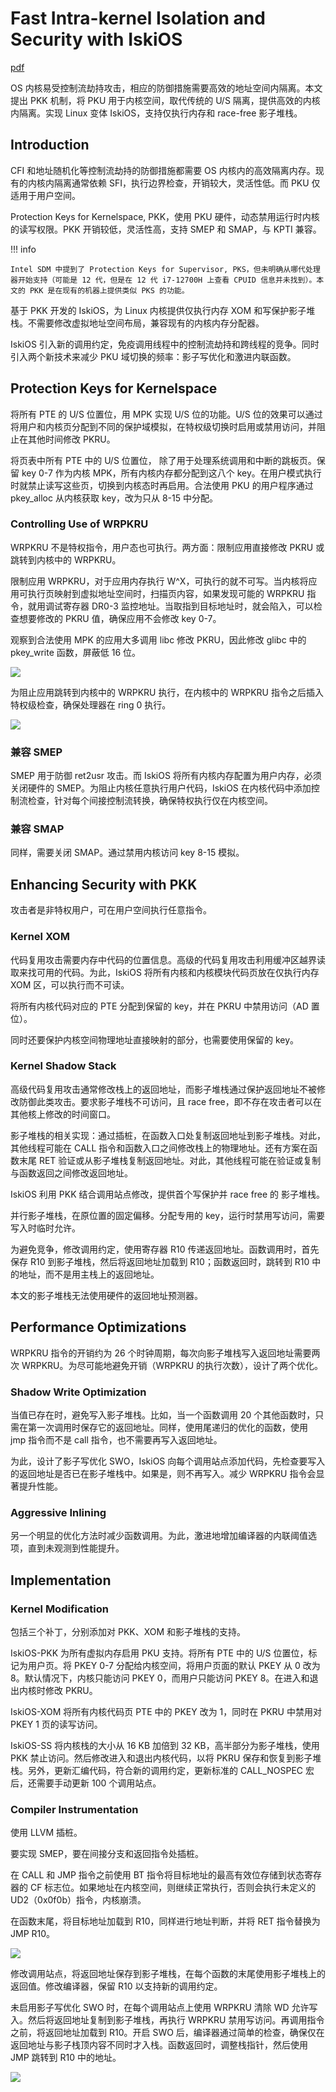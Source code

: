 # Fast Intra-kernel Isolation and Security with IskiOS

[pdf]([RAID%202021]%20Fast%20Intra-kernel%20Isolation%20and%20Security%20with%20IskiOS.pdf)

OS 内核易受控制流劫持攻击，相应的防御措施需要高效的地址空间内隔离。本文提出 PKK 机制，将 PKU 用于内核空间，取代传统的 U/S 隔离，提供高效的内核内隔离。实现 Linux 变体 IskiOS，支持仅执行内存和 race-free 影子堆栈。

## Introduction 

CFI 和地址随机化等控制流劫持的防御措施都需要 OS 内核内的高效隔离内存。现有的内核内隔离通常依赖 SFI，执行边界检查，开销较大，灵活性低。而 PKU 仅适用于用户空间。

Protection Keys for Kernelspace, PKK，使用 PKU 硬件，动态禁用运行时内核的读写权限。PKK 开销较低，灵活性高，支持 SMEP 和 SMAP，与 KPTI 兼容。

!!! info

    Intel SDM 中提到了 Protection Keys for Supervisor, PKS，但未明确从哪代处理器开始支持（可能是 12 代，但是在 12 代 i7-12700H 上查看 CPUID 信息并未找到）。本文的 PKK 是在现有的机器上提供类似 PKS 的功能。

基于 PKK 开发的 IskiOS，为 Linux 内核提供仅执行内存 XOM 和写保护影子堆栈。不需要修改虚拟地址空间布局，兼容现有的内核内存分配器。

IskiOS 引入新的调用约定，免疫调用线程中的控制流劫持和跨线程的竞争。同时引入两个新技术来减少 PKU 域切换的频率：影子写优化和激进内联函数。

## Protection Keys for Kernelspace

将所有 PTE 的 U/S 位置位，用 MPK 实现 U/S 位的功能。U/S 位的效果可以通过将用户和内核页分配到不同的保护域模拟，在特权级切换时启用或禁用访问，并阻止在其他时间修改 PKRU。

将页表中所有 PTE 中的 U/S 位置位， 除了用于处理系统调用和中断的跳板页。保留 key 0-7 作为内核 MPK，所有内核内存都分配到这八个 key。在用户模式执行时就禁止读写这些页，切换到内核态时再启用。合法使用 PKU 的用户程序通过 pkey_alloc 从内核获取 key，改为只从 8-15 中分配。

### Controlling Use of WRPKRU

WRPKRU 不是特权指令，用户态也可执行。两方面：限制应用直接修改 PKRU 或跳转到内核中的 WRPKRU。

限制应用 WRPKRU，对于应用内存执行 W^X，可执行的就不可写。当内核将应用可执行页映射到虚拟地址空间时，扫描页内容，如果发现可能的 WRPKRU 指令，就用调试寄存器 DR0-3 监控地址。当取指到目标地址时，就会陷入，可以检查想要修改的 PKRU 值，确保应用不会修改 key 0-7。

观察到合法使用 MPK 的应用大多调用 libc 修改 PKRU，因此修改 glibc 中的 pkey_write 函数，屏蔽低 16 位。

![](images/iskios.assets/image-20220322114448.png)

为阻止应用跳转到内核中的 WRPKRU 执行，在内核中的 WRPKRU 指令之后插入特权级检查，确保处理器在 ring 0 执行。

![](images/iskios.assets/image-20220322114627.png)

### 兼容 SMEP

SMEP 用于防御 ret2usr 攻击。而 IskiOS 将所有内核内存配置为用户内存，必须关闭硬件的 SMEP。为阻止内核任意执行用户代码，IskiOS 在内核代码中添加控制流检查，针对每个间接控制流转换，确保特权执行仅在内核空间。

### 兼容 SMAP

同样，需要关闭 SMAP。通过禁用内核访问 key 8-15 模拟。

## Enhancing Security with PKK

攻击者是非特权用户，可在用户空间执行任意指令。

### Kernel XOM

代码复用攻击需要内存中代码的位置信息。高级的代码复用攻击利用缓冲区越界读取来找可用的代码。为此，IskiOS 将所有内核和内核模块代码页放在仅执行内存 XOM 区，可以执行而不可读。

将所有内核代码对应的 PTE 分配到保留的 key，并在 PKRU 中禁用访问（AD 置位）。

同时还要保护内核空间物理地址直接映射的部分，也需要使用保留的 key。

### Kernel Shadow Stack

高级代码复用攻击通常修改栈上的返回地址，而影子堆栈通过保护返回地址不被修改防御此类攻击。要求影子堆栈不可访问，且 race free，即不存在攻击者可以在其他核上修改的时间窗口。

影子堆栈的相关实现：通过插桩，在函数入口处复制返回地址到影子堆栈。对此，其他线程可能在 CALL 指令和函数入口之间修改栈上的物理地址。还有方案在函数末尾 RET 验证或从影子堆栈复制返回地址。对此，其他线程可能在验证或复制与函数返回之间修改返回地址。

IskiOS 利用 PKK 结合调用站点修改，提供首个写保护并 race free 的 影子堆栈。

并行影子堆栈，在原位置的固定偏移。分配专用的 key，运行时禁用写访问，需要写入时临时允许。

为避免竞争，修改调用约定，使用寄存器 R10 传递返回地址。函数调用时，首先保存 R10 到影子堆栈，然后将返回地址加载到 R10；函数返回时，跳转到 R10 中的地址，而不是用主栈上的返回地址。

本文的影子堆栈无法使用硬件的返回地址预测器。

## Performance Optimizations

WRPKRU 指令的开销约为 26 个时钟周期，每次向影子堆栈写入返回地址需要两次 WRPKRU。为尽可能地避免开销（WRPKRU 的执行次数），设计了两个优化。

### Shadow Write Optimization

当值已存在时，避免写入影子堆栈。比如，当一个函数调用 20 个其他函数时，只需在第一次调用时保存它的返回地址。同样，使用尾递归的优化的函数，使用 jmp 指令而不是 call 指令，也不需要再写入返回地址。

为此，设计了影子写优化 SWO，IskiOS 向每个调用站点添加代码，先检查要写入的返回地址是否已在影子堆栈中。如果是，则不再写入。减少 WRPKRU 指令会显著提升性能。

### Aggressive Inlining

另一个明显的优化方法时减少函数调用。为此，激进地增加编译器的内联阈值选项，直到未观测到性能提升。

## Implementation

### Kernel Modification

包括三个补丁，分别添加对 PKK、XOM 和影子堆栈的支持。

IskiOS-PKK 为所有虚拟内存启用 PKU 支持。将所有 PTE 中的 U/S 位置位，标记为用户页。将 PKEY 0-7 分配给内核空间，将用户页面的默认 PKEY 从 0 改为 8。默认情况下，内核只能访问 PKEY 0，而用户只能访问 PKEY 8。在进入和退出内核时修改 PKRU。

IskiOS-XOM 将所有内核代码页 PTE 中的 PKEY 改为 1，同时在 PKRU 中禁用对 PKEY 1 页的读写访问。

IskiOS-SS 将内核栈的大小从 16 KB 加倍到 32 KB，高半部分为影子堆栈，使用 PKK 禁止访问。然后修改进入和退出内核代码，以将 PKRU 保存和恢复到影子堆栈。另外，更新汇编代码，符合新的调用约定，更新标准的 CALL_NOSPEC 宏后，还需要手动更新 100 个调用站点。

### Compiler Instrumentation

使用 LLVM 插桩。

要实现 SMEP，要在间接分支和返回指令处插桩。

在 CALL 和 JMP 指令之前使用 BT 指令将目标地址的最高有效位存储到状态寄存器的 CF 标志位。如果地址在内核空间，则继续正常执行，否则会执行未定义的 UD2（0x0f0b）指令，内核崩溃。

在函数末尾，将目标地址加载到 R10，同样进行地址判断，并将 RET 指令替换为 JMP R10。

![](images/iskios.assets/image-20220322190324.png)

修改调用站点，将返回地址保存到影子堆栈，在每个函数的末尾使用影子堆栈上的返回值。修改编译器，保留 R10 以支持新的调用约定。

未启用影子写优化 SWO 时，在每个调用站点上使用 WRPKRU 清除 WD 允许写入。然后将返回地址复制到影子堆栈，再执行 WRPKRU 禁用写访问。再调用指令之前，将返回地址加载到 R10。开启 SWO 后，编译器通过简单的检查，确保仅在返回地址与影子栈顶内容不同时才入栈。函数返回时，调整栈指针，然后使用 JMP 跳转到 R10 中的地址。

![](images/iskios.assets/image-20220322190551.png)